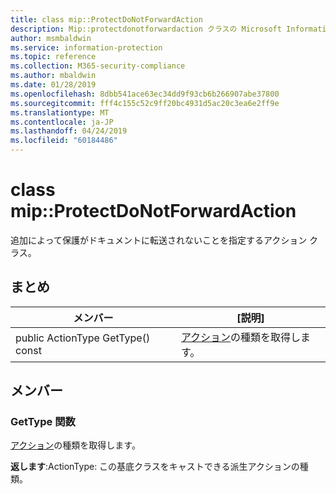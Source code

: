 ```yaml
---
title: class mip::ProtectDoNotForwardAction
description: Mip::protectdonotforwardaction クラスの Microsoft Information Protection (MIP) SDK について説明します。
author: msmbaldwin
ms.service: information-protection
ms.topic: reference
ms.collection: M365-security-compliance
ms.author: mbaldwin
ms.date: 01/28/2019
ms.openlocfilehash: 8dbb541ace63ec34dd9f93cb6b266907abe37800
ms.sourcegitcommit: fff4c155c52c9ff20bc4931d5ac20c3ea6e2ff9e
ms.translationtype: MT
ms.contentlocale: ja-JP
ms.lasthandoff: 04/24/2019
ms.locfileid: "60184486"
---
```

# <a name="class-mipprotectdonotforwardaction"></a>class mip::ProtectDoNotForwardAction 
追加によって保護がドキュメントに転送されないことを指定するアクション クラス。
  
## <a name="summary"></a>まとめ
 メンバー                        | [説明]                                
--------------------------------|---------------------------------------------
public ActionType GetType() const  |  [アクション](class_mip_action.md)の種類を取得します。

## <a name="members"></a>メンバー


### <a name="gettype-function"></a>GetType 関数
[アクション](class_mip_action.md)の種類を取得します。

  
**返します**:ActionType: この基底クラスをキャストできる派生アクションの種類。
